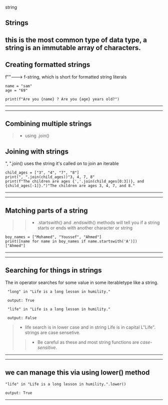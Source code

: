 string
## Strings 
this is the most common type of data type, a string is an immutable array of characters. 
--------------------------------

## Creating formatted strings
f""---> f-string, which is short for formatted string literals

```
name = "sam"
age = "69"

print(f"Are you {name} ? Are you {age} years old?")

```
-------------------------------------------------------
-------------------------------------------------------
## Combining multiple strings
>- using .join()

## Joining with strings

", ".join() uses the string it's called on to join an iterable

```
child_ages = ["3", "4", "7", "8"]
print(", ".join(child_ages))"3, 4, 7, 8"
print(f"The children are ages {','.join(child_ages[0:3])}, and {child_ages[-1]}.")"The children are ages 3, 4, 7, and 8."

```
----------------------------------------------------------
---------------------------------------------------------
## Matching parts of a string

>>- .startswith() and .endswith() methods
 will tell you if a string starts or ends with another character or string

 ```
 boy_names = ["Mohamed", "Youssef", "Ahmed"]
 print([name for name in boy_names if name.startswith('A')])
 ["Ahmed"]

 ```
 -------------------------------------------------------
 -------------------------------------------------------

 ## Searching for things in strings
 The in operator searches for some value in some iterabletype like a string.

```
 "long" in "Life is a long lesson in humility."

 output: True
```

```
 "life" in "Life is a long lesson in humility."

 output: False
 ```


>- life search  is in lower case and in string Life is in capital L"Life". strings are case sensetive.
>>- Be careful as these and most string functions are _case-sensitive_.
-----------------------------------------------------
-----------------------------------------------------
## we can manage this via using lower() method 

```
"life" in "Life is a long lesson in humility.".lower()

output: True

````
------------------------------------------------------